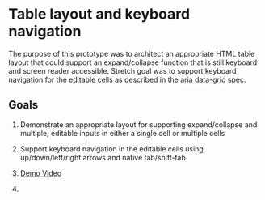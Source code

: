 # Table layout and keyboard navigation

The purpose of this prototype was to architect an appropriate HTML table layout that could support an expand/collapse function that is still keyboard and screen reader accessible. Stretch goal was to support keyboard navigation for the editable cells as described in the [aria data-grid](https://www.w3.org/WAI/ARIA/apg/patterns/grid/examples/data-grids/) spec.

## Goals
1. Demonstrate an appropriate layout for supporting expand/collapse and multiple, editable inputs in either a single cell or multiple cells
2. Support keyboard navigation in the editable cells using up/down/left/right arrows and native tab/shift-tab

1. [Demo Video](https://drive.google.com/file/d/17bI9G31jOisRproRTugQLD8XsfIPHyHk/view?usp=sharing)
2. 

